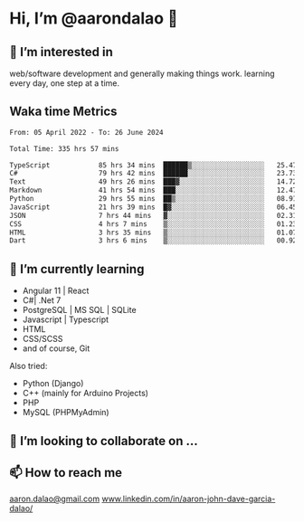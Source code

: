 # __Hi, I’m @aarondalao__ 👋 
## 👀 I’m interested in 
web/software development and generally making things work.
learning every day, one step at a time. 

## Waka time Metrics
<!--START_SECTION:waka-->

```txt
From: 05 April 2022 - To: 26 June 2024

Total Time: 335 hrs 57 mins

TypeScript            85 hrs 34 mins  ██████▒░░░░░░░░░░░░░░░░░░   25.47 %
C#                    79 hrs 42 mins  ██████░░░░░░░░░░░░░░░░░░░   23.73 %
Text                  49 hrs 26 mins  ███▓░░░░░░░░░░░░░░░░░░░░░   14.72 %
Markdown              41 hrs 54 mins  ███░░░░░░░░░░░░░░░░░░░░░░   12.47 %
Python                29 hrs 55 mins  ██▒░░░░░░░░░░░░░░░░░░░░░░   08.91 %
JavaScript            21 hrs 39 mins  █▓░░░░░░░░░░░░░░░░░░░░░░░   06.45 %
JSON                  7 hrs 44 mins   ▓░░░░░░░░░░░░░░░░░░░░░░░░   02.31 %
CSS                   4 hrs 7 mins    ▒░░░░░░░░░░░░░░░░░░░░░░░░   01.23 %
HTML                  3 hrs 35 mins   ▒░░░░░░░░░░░░░░░░░░░░░░░░   01.07 %
Dart                  3 hrs 6 mins    ▒░░░░░░░░░░░░░░░░░░░░░░░░   00.92 %
```

<!--END_SECTION:waka-->

## 🌱 I’m currently learning 

- Angular 11 | React 
- C#| .Net 7
- PostgreSQL | MS SQL | SQLite
- Javascript | Typescript
- HTML 
- CSS/SCSS
- and of course, Git 


Also tried:
- Python (Django)
- C++ (mainly for Arduino Projects)
- PHP
- MySQL (PHPMyAdmin)


## 💞️ I’m looking to collaborate on ...

## 📫 How to reach me 
aaron.dalao@gmail.com
www.linkedin.com/in/aaron-john-dave-garcia-dalao/

<!---
aarondalao/aarondalao is a ✨ special ✨ repository because its `README.md` (this file) appears on your GitHub profile.
You can click the Preview link to take a look at your changes.
--->
